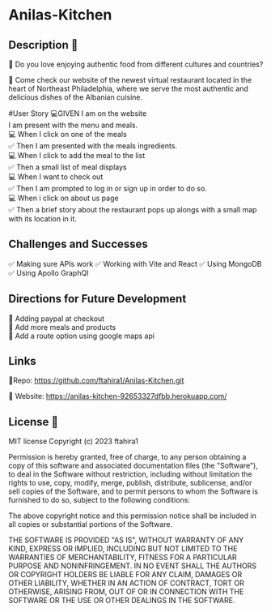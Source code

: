# Anilas-Kitchen

## Description 📝 

🥘 Do you love enjoying authentic food from different cultures and countries? 

🍲 Come check our website of the newest virtual restaurant located in the heart of Northeast Philadelphia, where we serve the most authentic and delicious dishes of the Albanian cuisine. 

#User Story 
💻GIVEN I am on the website <br>
I am present with the menu and meals. <br>
💻 When I click on one of the meals <br>
✅ Then I am presented with the meals ingredients. <br>
💻 When I click to add the meal to the list <br>
✅ Then a small list of meal displays <br>
💻 When I want to check out <br> 
✅ Then I am prompted to log in or sign up in order to do so. <br>
💻 When i click on about us page <br>
✅ Then a brief story about the restaurant pops up alongs with a small map with its location in it. <br>

## Challenges and Successes

✅ Making sure APIs work
✅ Working with Vite and React
✅ Using MongoDB
✅ Using Apollo GraphQl

## Directions for Future Development
🚀 Adding paypal at checkout <br>
🚀 Add more meals and products <br>
🚀 Add a route option using google maps api <br>

## Links
🔗Repo: https://github.com/ftahira1/Anilas-Kitchen.git <br>

🔗 Website: https://anilas-kitchen-92653327dfbb.herokuapp.com/

## License 📜

MIT license Copyright (c) 2023 ftahira1

Permission is hereby granted, free of charge, to any person obtaining a copy of this software and associated documentation files (the "Software"), to deal in the Software without restriction, including without limitation the rights to use, copy, modify, merge, publish, distribute, sublicense, and/or sell copies of the Software, and to permit persons to whom the Software is furnished to do so, subject to the following conditions:

The above copyright notice and this permission notice shall be included in all copies or substantial portions of the Software.

THE SOFTWARE IS PROVIDED "AS IS", WITHOUT WARRANTY OF ANY KIND, EXPRESS OR IMPLIED, INCLUDING BUT NOT LIMITED TO THE WARRANTIES OF MERCHANTABILITY, FITNESS FOR A PARTICULAR PURPOSE AND NONINFRINGEMENT. IN NO EVENT SHALL THE AUTHORS OR COPYRIGHT HOLDERS BE LIABLE FOR ANY CLAIM, DAMAGES OR OTHER LIABILITY, WHETHER IN AN ACTION OF CONTRACT, TORT OR OTHERWISE, ARISING FROM, OUT OF OR IN CONNECTION WITH THE SOFTWARE OR THE USE OR OTHER DEALINGS IN THE SOFTWARE.





